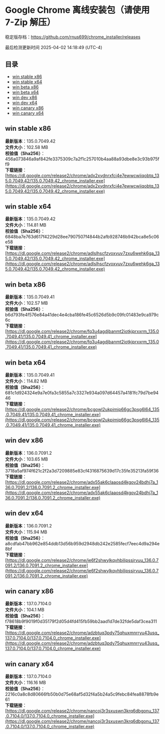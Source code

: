# Google Chrome 离线安装包（请使用 7-Zip 解压）
稳定版存档：<https://github.com/rnus699/chrome_installer/releases>

最后检测更新时间
2025-04-02 14:18:49 (UTC-4)


## 目录
* [win stable x86](https://github.com/rnus699/chrome_installer?tab=readme-ov-file#win-stable-x86)
* [win stable x64](https://github.com/rnus699/chrome_installer?tab=readme-ov-file#win-stable-x64)
* [win beta x86](https://github.com/rnus699/chrome_installer?tab=readme-ov-file#win-beta-x86)
* [win beta x64](https://github.com/rnus699/chrome_installer?tab=readme-ov-file#win-beta-x64)
* [win dev x86](https://github.com/rnus699/chrome_installer?tab=readme-ov-file#win-dev-x86)
* [win dev x64](https://github.com/rnus699/chrome_installer?tab=readme-ov-file#win-dev-x64)
* [win canary x86](https://github.com/rnus699/chrome_installer?tab=readme-ov-file#win-canary-x86)
* [win canary x64](https://github.com/rnus699/chrome_installer?tab=readme-ov-file#win-canary-x64)

## win stable x86
**最新版本**：135.0.7049.42  
**文件大小**：102.58 MB  
**校验值（Sha256）**：456a073846a9af842fe3375309c7a2f1c257010b4aa88a93dbe8e3c93b975ff9  
**下载链接**：[https://dl.google.com/release2/chrome/adx2xydnrxfci4e7ewwcwiiqobtq_135.0.7049.42/135.0.7049.42_chrome_installer.exe](https://dl.google.com/release2/chrome/adx2xydnrxfci4e7ewwcwiiqobtq_135.0.7049.42/135.0.7049.42_chrome_installer.exe)  

## win stable x64
**最新版本**：135.0.7049.42  
**文件大小**：114.81 MB  
**校验值（Sha256）**：6848ba7e763d617f4229d28ee7907507f4844b2afb928746b942bca8e5c06e58  
**下载链接**：[https://dl.google.com/release2/chrome/adlslhscfzvoxvuv7zxu6wehk6ga_135.0.7049.42/135.0.7049.42_chrome_installer.exe](https://dl.google.com/release2/chrome/adlslhscfzvoxvuv7zxu6wehk6ga_135.0.7049.42/135.0.7049.42_chrome_installer.exe)  

## win beta x86
**最新版本**：135.0.7049.41  
**文件大小**：102.57 MB  
**校验值（Sha256）**：b6d793fe4f576e84a41dec4e4cba186fe45c6526d5b9c09fc01483e9ca979c6c  
**下载链接**：[https://dl.google.com/release2/chrome/fq3u4agdjbanmt2iotkjprxxrm_135.0.7049.41/135.0.7049.41_chrome_installer.exe](https://dl.google.com/release2/chrome/fq3u4agdjbanmt2iotkjprxxrm_135.0.7049.41/135.0.7049.41_chrome_installer.exe)  

## win beta x64
**最新版本**：135.0.7049.41  
**文件大小**：114.82 MB  
**校验值（Sha256）**：681c1d924324e9a7e0fa3c5855a7c3327e934a097d64457a4181fc79d7be9446  
**下载链接**：[https://dl.google.com/release2/chrome/bcgowl2ukpimip66gc3psg6l64_135.0.7049.41/135.0.7049.41_chrome_installer.exe](https://dl.google.com/release2/chrome/bcgowl2ukpimip66gc3psg6l64_135.0.7049.41/135.0.7049.41_chrome_installer.exe)  

## win dev x86
**最新版本**：136.0.7091.2  
**文件大小**：103.65 MB  
**校验值（Sha256）**：3718a5af974f621c2f2a3d7209885e83cf4316875639d17c35fe35213fa59f36  
**下载链接**：[https://dl.google.com/release2/chrome/adx55ak6claaosd4kgov24bdhj7a_136.0.7091.2/136.0.7091.2_chrome_installer.exe](https://dl.google.com/release2/chrome/adx55ak6claaosd4kgov24bdhj7a_136.0.7091.2/136.0.7091.2_chrome_installer.exe)  

## win dev x64
**最新版本**：136.0.7091.2  
**文件大小**：115.94 MB  
**校验值（Sha256）**：a8cdfab47bb962e854ddb13d56b959d2948db242e2585fecf7eec4d9a294e8bf  
**下载链接**：[https://dl.google.com/release2/chrome/ie6f2shwylkqvhbilipssjrvuu_136.0.7091.2/136.0.7091.2_chrome_installer.exe](https://dl.google.com/release2/chrome/ie6f2shwylkqvhbilipssjrvuu_136.0.7091.2/136.0.7091.2_chrome_installer.exe)  

## win canary x86
**最新版本**：137.0.7104.0  
**文件大小**：104.1 MB  
**校验值（Sha256）**：f78618b9f9019f0d35179f2d05d4fd415fb59bb2aad1d7de32fde5daf3cea311  
**下载链接**：[https://dl.google.com/release2/chrome/adzbtuq3pdy75qhuxmnrryu43usq_137.0.7104.0/137.0.7104.0_chrome_installer.exe](https://dl.google.com/release2/chrome/adzbtuq3pdy75qhuxmnrryu43usq_137.0.7104.0/137.0.7104.0_chrome_installer.exe)  

## win canary x64
**最新版本**：137.0.7104.0  
**文件大小**：116.16 MB  
**校验值（Sha256）**：2216c0a8c8d80666fb50b0d75e68af5d32f4a5b24a5c9febc84fea8878fb9e61  
**下载链接**：[https://dl.google.com/release2/chrome/nancoj3r3sxuswn3krq6dbgonu_137.0.7104.0/137.0.7104.0_chrome_installer.exe](https://dl.google.com/release2/chrome/nancoj3r3sxuswn3krq6dbgonu_137.0.7104.0/137.0.7104.0_chrome_installer.exe)  

